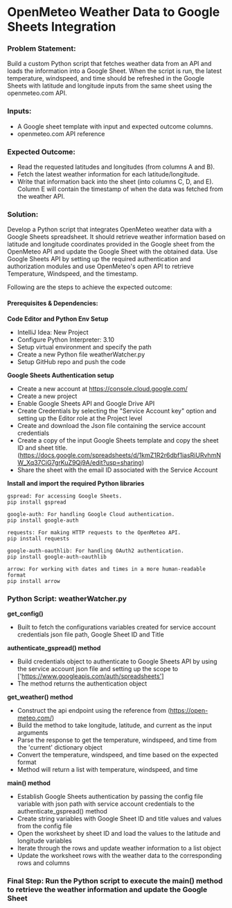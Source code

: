 # OpenMeteo Weather Data to Google Sheets Integration 

### Problem Statement: 
Build a custom Python script that fetches weather data from an API and loads the information into a Google Sheet.
When the script is run, the latest temperature, windspeed, and time should be refreshed in the Google Sheets with latitude and longitude inputs from the same sheet using the openmeteo.com API.

### Inputs: 
- A Google sheet template with input and expected outcome columns.
- openmeteo.com API reference

### Expected Outcome: 
- Read the requested latitudes and longitudes (from columns A and B).
- Fetch the latest weather information for each latitude/longitude.
- Write that information back into the sheet (into columns C, D, and E). Column E will contain the timestamp of when the data was fetched from the weather API. 

### Solution:
Develop a Python script that integrates OpenMeteo weather data with a Google Sheets spreadsheet. It should retrieve weather information based on latitude and longitude coordinates provided in the Google sheet from the OpenMeteo API and update the Google Sheet with the obtained data.
Use Google Sheets API by setting up the required authentication and authorization modules and use OpenMeteo's open API to retrieve Temperature, Windspeed, and the timestamp.

Following are the steps to achieve the expected outcome:

#### Prerequisites & Dependencies:

**Code Editor and Python Env Setup**
- IntelliJ Idea: New Project 
- Configure Python Interpreter: 3.10
- Setup virtual environment and specify the path
- Create a new Python file weatherWatcher.py
- Setup GitHub repo and push the code
  
**Google Sheets Authentication setup**
- Create a new account at https://console.cloud.google.com/
- Create a new project
- Enable Google Sheets API and Google Drive API
- Create Credentials by selecting the "Service Account key" option and setting up the Editor role at the Project level
- Create and download the Json file containing the service account credentials
- Create a copy of the input Google Sheets template and copy the sheet ID and sheet title. (https://docs.google.com/spreadsheets/d/1kmZ1R2r6dbf1iasRiURvhmNW_Xq37CiG7grKuZ9Qj9A/edit?usp=sharing) 
- Share the sheet with the email ID associated with the Service Account

**Install and import the required Python libraries** 
```
gspread: For accessing Google Sheets.
pip install gspread

google-auth: For handling Google Cloud authentication.
pip install google-auth

requests: For making HTTP requests to the OpenMeteo API.
pip install requests

google-auth-oauthlib: For handling OAuth2 authentication.
pip install google-auth-oauthlib

arrow: For working with dates and times in a more human-readable format
pip install arrow

```
  
### Python Script: weatherWatcher.py

**get_config()**
- Built to fetch the configurations variables created for service account credentials json file path, Google Sheet ID and Title
  
**authenticate_gspread() method**
- Build credentials object to authenticate to Google Sheets API by using the service account json file and setting up the scope to ['https://www.googleapis.com/auth/spreadsheets']
- The method returns the authentication object
  
**get_weather() method**
- Construct the api endpoint using the reference from (https://open-meteo.com/)
- Build the method to take longitude, latitude, and current as the input arguments
- Parse the response to get the temperature, windspeed, and time from the 'current' dictionary object
- Convert the temperature, windspeed, and time based on the expected format
- Method will return a list with temperature, windspeed, and time
  
**main() method**
- Establish Google Sheets authentication by passing the config file variable with json path with service account credentials to the authenticate_gspread() method
- Create string variables with Google Sheet ID and title values and values from the config file
- Open the worksheet by sheet ID and load the values to the latitude and longitude variables
- Iterate through the rows and update weather information to a list object
- Update the worksheet rows with the weather data to the corresponding rows and columns

### Final Step: Run the Python script to execute the main() method to retrieve the weather information and update the Google Sheet
